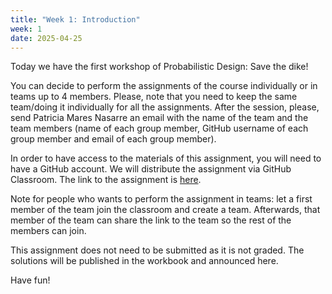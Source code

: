 ```yaml
---
title: "Week 1: Introduction"
week: 1
date: 2025-04-25
---
```


<!-- <a href="" target="_blank">link</a> -->
<!-- <a href="https://tudelft-citg.github.io/HOS-prob-design/unlisted/assignment.html" target="_blank">Start HW 1</a> -->

Today we have the first workshop of Probabilistic Design: Save the dike!

You can decide to perform the assignments of the course individually or in teams up to 4 members. Please, note that you need to keep the same team/doing it individually for all the assignments. After the session, please, send Patricia Mares Nasarre an email with the name of the team and the team members (name of each group member, GitHub username of each group member and email of each group member).

In order to have access to the materials of this assignment, you will need to have a GitHub account. We will distribute the assignment via GitHub Classroom. The link to the assignment is [here](https://classroom.github.com/a/mz70nXaj).

Note for people who wants to perform the assignment in teams: let a first member of the team join the classroom and create a team. Afterwards, that member of the team can share the link to the team so the rest of the members can join.

This assignment does not need to be submitted as it is not graded. The solutions will be published in the workbook and announced here.

Have fun!

